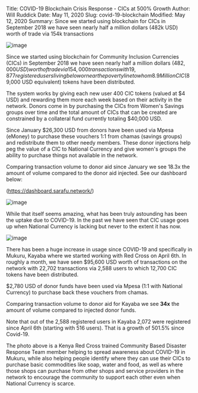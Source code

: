 Title: COVID-19 Blockchain Crisis Response - CICs at 500% Growth
Author: Will Ruddick
Date: May 11, 2020
Slug: covid-19-blockchain
Modified: May 12, 2020
Summary: Since we started using blockchain for CICs in September 2018 we have seen nearly half a million dollars (482k USD) worth of trade via 154k transactions

![image](/images/blog/covid-19-blockchain1.webp)

Since we started using blockchain for Community Inclusion Currencies
(CICs) in September 2018 we have seen nearly half a million dollars
($482,000 USD) worth of trade via 154,000 transactions with 19,877
registered users living below or near the poverty line to whom 8.9
Million CIC ($89,000 USD equivalent) tokens have been distributed.

The system works by giving each new user 400 CIC tokens (valued at $4
USD) and rewarding them more each week based on their activity in the
network. Donors come in by purchasing the CICs from Women's Savings
groups over time and the total amount of CICs that can be created are
constrained by a collateral fund currently totaling $40,000 USD.

Since January $26,300 USD from donors have been used via Mpesa (eMoney)
to purchase these vouchers 1:1 from chamas (savings groups) and
redistribute them to other needy members. These donor injections help
peg the value of a CIC to National Currency and give women's groups the
ability to purchase things not available in the network.

Comparing transaction volume to donor aid since January we see 18.3x the
amount of volume compared to the donor aid injected. See our dashboard
below:

(https://dashboard.sarafu.network/)

![image](/images/blog/covid-19-blockchain45.webp)

While that itself seems amazing, what has been truly astounding has been
the uptake due to COVID-19. In the past we have seen that CIC usage goes
up when National Currency is lacking but never to the extent it has now.

![image](/images/blog/covid-19-blockchain59.webp)

There has been a huge increase in usage since COVID-19 and specifically
in Mukuru, Kayaba where we started working with Red Cross on April 6th.
In roughly a month, we have seen $95,600 USD worth of transactions on
the network with 22,702 transactions via 2,588 users to which 12,700 CIC
tokens have been distributed.

$2,780 USD of donor funds have been used via Mpesa (1:1 with National
Currency) to purchase back these vouchers from chamas.

Comparing transaction volume to donor aid for Kayaba we see **34x** the
amount of volume compared to injected donor funds.

Note that out of the 2,588 registered users in Kayaba 2,072 were
registered since April 6th (starting with 516 users). That is a growth
of 501.5% since Covid-19.

The photo above is a Kenya Red Cross trained Community Based Disaster
Response Team member helping to spread awareness about COVID-19 in
Mukuru, while also helping people identify where they can use their CICs
to purchase basic commodities like soap, water and food, as well as
where those shops can purchase from other shops and service providers in
the network to encourage the community to support each other even when
National Currency is scarce.
